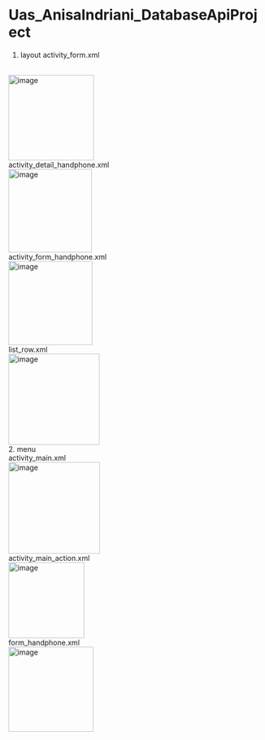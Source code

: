 # Uas_AnisaIndriani_DatabaseApiProject
1.  layout
activity_form.xml
<br>
<img width="168" alt="image" src="https://github.com/Anisaidrsty/Uas_AnisaIndriani_DatabaseApiProject/assets/101643559/fb792b3d-47d1-4c2c-ad45-a31694277fa3">
<br>
activity_detail_handphone.xml
<br>
<img width="164" alt="image" src="https://github.com/Anisaidrsty/Uas_AnisaIndriani_DatabaseApiProject/assets/101643559/9b0e38b8-e305-42b8-8d00-7f0fe79bd51d">
<br>
activity_form_handphone.xml
<br>
<img width="165" alt="image" src="https://github.com/Anisaidrsty/Uas_AnisaIndriani_DatabaseApiProject/assets/101643559/6ff9be4e-62f0-4e5f-b847-f1de6f59f6a5">
<br>
list_row.xml
<br>
<img width="179" alt="image" src="https://github.com/Anisaidrsty/Uas_AnisaIndriani_DatabaseApiProject/assets/101643559/be698809-4f18-49ed-9438-8483d1f89038">
<br>
2. menu
<br>
activity_main.xml
<br>
<img width="180" alt="image" src="https://github.com/Anisaidrsty/Uas_AnisaIndriani_DatabaseApiProject/assets/101643559/9a0947f4-ff32-4458-8788-06afaf72c8d7">
<br>
activity_main_action.xml
<br>
<img width="149" alt="image" src="https://github.com/Anisaidrsty/Uas_AnisaIndriani_DatabaseApiProject/assets/101643559/bc063bbc-92c0-48fb-a6b3-a114c7048ac6">
<br>
form_handphone.xml
<br>
<img width="167" alt="image" src="https://github.com/Anisaidrsty/Uas_AnisaIndriani_DatabaseApiProject/assets/101643559/d916d2df-1078-4a02-b52c-de101793c304">
